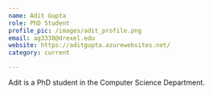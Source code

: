 ```yaml
---
name: Adit Gupta
role: PhD Student
profile_pic: /images/adit_profile.png
email: ag3338@drexel.edu
website: https://aditgupta.azurewebsites.net/
category: current

---
```


Adit is a PhD student in the Computer Science Department.
